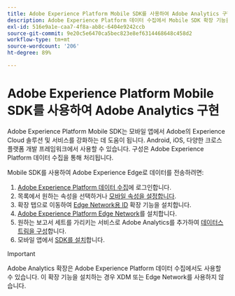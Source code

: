 ```yaml
---
title: Adobe Experience Platform Mobile SDK를 사용하여 Adobe Analytics 구현
description: Adobe Experience Platform 데이터 수집에서 Mobile SDK 확장 기능을 사용하여 Adobe Analytics로 데이터를 전송합니다.
exl-id: 516e9a1e-caa7-4f8a-ab8c-6404e9242ccb
source-git-commit: 9e20c5e6470ca5bec823e8ef6314468648c458d2
workflow-type: tm+mt
source-wordcount: '206'
ht-degree: 89%

---
```


# Adobe Experience Platform Mobile SDK를 사용하여 Adobe Analytics 구현

Adobe Experience Platform Mobile SDK는 모바일 앱에서 Adobe의 Experience Cloud 솔루션 및 서비스를 강화하는 데 도움이 됩니다. Android, iOS, 다양한 크로스 플랫폼 개발 프레임워크에서 사용할 수 있습니다. 구성은 Adobe Experience Platform 데이터 수집을 통해 처리됩니다.

Mobile SDK를 사용하여 Adobe Experience Edge로 데이터를 전송하려면:

1. [Adobe Experience Platform 데이터 수집](https://experience.adobe.com/data-collection)에 로그인합니다.
2. 목록에서 원하는 속성을 선택하거나 [모바일 속성을 설정합니다](https://aep-sdks.gitbook.io/docs/getting-started/create-a-mobile-property).
3. 확장 탭으로 이동하여 [Edge Network용 ID](https://aep-sdks.gitbook.io/docs/foundation-extensions/identity-for-edge-network) 확장 기능을 설치합니다.
4. [Adobe Experience Platform Edge Network](https://aep-sdks.gitbook.io/docs/foundation-extensions/experience-platform-extension)를 설치합니다.
5. 원하는 보고서 세트를 가리키는 서비스로 Adobe Analytics를 추가하여 [데이터스트림을 구성](https://aep-sdks.gitbook.io/docs/getting-started/configure-datastreams)합니다.
6. 모바일 앱에서 [SDK를 설치](https://aep-sdks.gitbook.io/docs/getting-started/get-the-sdk)합니다.

>[!IMPORTANT]
>
>Adobe Analytics 확장은 Adobe Experience Platform 데이터 수집에서도 사용할 수 있습니다. 이 확장 기능을 설치하는 경우 XDM 또는 Edge Network를 사용하지 않습니다.
